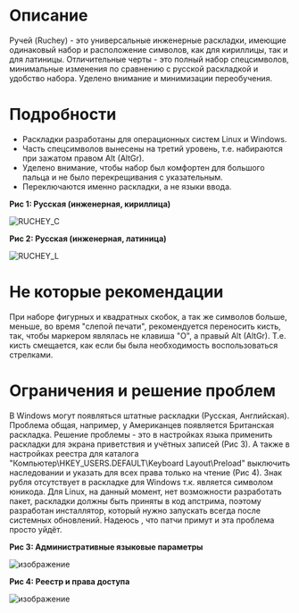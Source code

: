 # Описание
Ручей (Ruchey) - это универсальные инженерные раскладки, имеющие одинаковый набор и расположение символов, как для кириллицы, так и для латиницы. Отличительные черты - это полный набор спецсимволов, минимальные изменения по сравнению с русской раскладкой и удобство набора. Уделено внимание и минимизации переобучения.

# Подробности
* Раскладки разработаны для операционных систем Linux и Windows.
* Часть спецсимволов вынесены на третий уровень, т.е. набираются при зажатом правом Alt (AltGr).
* Уделено внимание, чтобы набор был комфортен для большого пальца и не было перекрещивания с указательным.
* Переключаются именно раскладки, а не языки ввода.

**Рис 1: Русская (инженерная, кириллица)**

![RUCHEY_C](https://user-images.githubusercontent.com/38563625/149588785-e7b11a84-da93-4972-8607-1611e917558b.png)

**Рис 2: Русская (инженерная, латиница)**

![RUCHEY_L](https://user-images.githubusercontent.com/38563625/149588774-39c63e67-02ac-45c0-b868-60730cd73a3a.png)

# Не которые рекомендации
При наборе фигурных и квадратных скобок, а так же символов больше, меньше, во время "слепой печати", рекомендуется переносить кисть, так, чтобы маркером являлась не клавиша "О", а правый Alt (AltGr). Т.е. кисть смещается, как если бы была необходимость воспользоваться стрелками.

# Ограничения и решение проблем
В Windows могут появляться штатные раскладки (Русская, Английская). Проблема общая, например, у Американцев появляется Британская раскладка. Решение проблемы - это в настройках языка применить раскладки для экрана приветствия и учётных записей (Рис 3). А также в настройках реестра для каталога "Компьютер\HKEY_USERS\.DEFAULT\Keyboard Layout\Preload" выключить наследовании и указать для всех права только на чтение (Рис 4). Знак рубля отсутствует в раскладке для Windows т.к. является символом юникода. Для Linux, на данный момент, нет возможности разработать пакет, раскладки должны быть приняты в код апстрима, поэтому разработан инсталлятор, который нужно запускать всегда после системных обновлений. Надеюсь , что патчи примут и эта проблема просто уйдёт.

**Рис 3: Административные языковые параметры**

![изображение](https://user-images.githubusercontent.com/38563625/149589164-6c64bc7d-60cb-4cca-8b94-ca5b684fd391.png)

**Рис 4: Реестр и права доступа**

![изображение](https://user-images.githubusercontent.com/38563625/149589457-057fcbb9-8191-4e4c-a4c3-bbeaf32a33d1.png)
